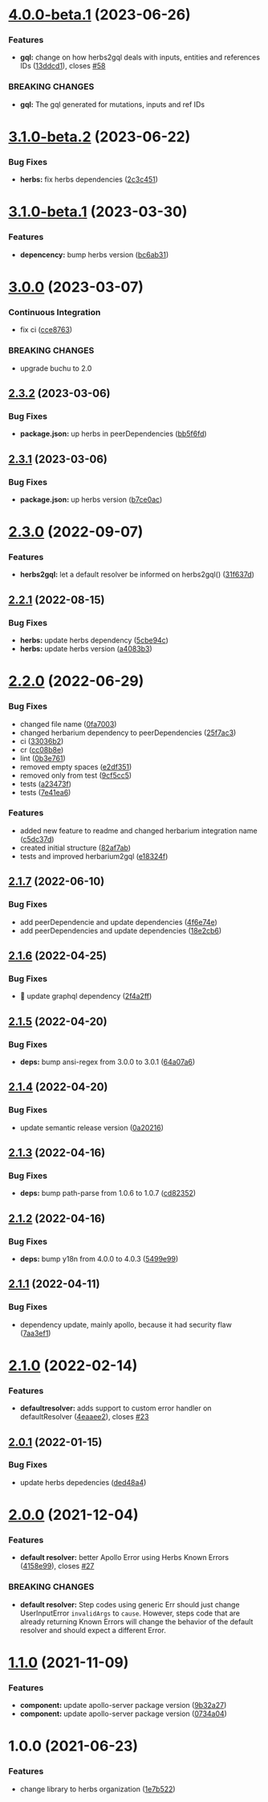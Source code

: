 # [4.0.0-beta.1](https://github.com/herbsjs/herbs2gql/compare/v3.1.0-beta.2...v4.0.0-beta.1) (2023-06-26)


### Features

* **gql:** change on how herbs2gql deals with inputs, entities and references IDs ([13ddcd1](https://github.com/herbsjs/herbs2gql/commit/13ddcd18bb7087cd4c1e93623816204a9bcdb9b9)), closes [#58](https://github.com/herbsjs/herbs2gql/issues/58)


### BREAKING CHANGES

* **gql:** The gql generated for mutations, inputs and ref IDs

# [3.1.0-beta.2](https://github.com/herbsjs/herbs2gql/compare/v3.1.0-beta.1...v3.1.0-beta.2) (2023-06-22)


### Bug Fixes

* **herbs:** fix herbs dependencies ([2c3c451](https://github.com/herbsjs/herbs2gql/commit/2c3c451d8a95530451edf1a24e8d1023abf31fc8))

# [3.1.0-beta.1](https://github.com/herbsjs/herbs2gql/compare/v3.0.0...v3.1.0-beta.1) (2023-03-30)


### Features

* **depencency:** bump herbs version ([bc6ab31](https://github.com/herbsjs/herbs2gql/commit/bc6ab3140e6ae7f791e92359215feb4e05e3cf2c))

# [3.0.0](https://github.com/herbsjs/herbs2gql/compare/v2.3.2...v3.0.0) (2023-03-07)


### Continuous Integration

* fix ci ([cce8763](https://github.com/herbsjs/herbs2gql/commit/cce87633a99d78d9ec72acb4920b14d2a4a6331c))


### BREAKING CHANGES

* upgrade buchu to 2.0

## [2.3.2](https://github.com/herbsjs/herbs2gql/compare/v2.3.1...v2.3.2) (2023-03-06)


### Bug Fixes

* **package.json:** up herbs in peerDependencies ([bb5f6fd](https://github.com/herbsjs/herbs2gql/commit/bb5f6fdbb9065f151fe7f416b7a4d35602070802))

## [2.3.1](https://github.com/herbsjs/herbs2gql/compare/v2.3.0...v2.3.1) (2023-03-06)


### Bug Fixes

* **package.json:** up herbs version ([b7ce0ac](https://github.com/herbsjs/herbs2gql/commit/b7ce0ac993effacf00d6465b184bf48ec2ea23f0))

# [2.3.0](https://github.com/herbsjs/herbs2gql/compare/v2.2.1...v2.3.0) (2022-09-07)


### Features

* **herbs2gql:** let a default resolver be informed on herbs2gql() ([31f637d](https://github.com/herbsjs/herbs2gql/commit/31f637dbe9dfdf77df95459a191f345905bf40a6))

## [2.2.1](https://github.com/herbsjs/herbs2gql/compare/v2.2.0...v2.2.1) (2022-08-15)


### Bug Fixes

* **herbs:** update herbs dependency ([5cbe94c](https://github.com/herbsjs/herbs2gql/commit/5cbe94cfb7d2fbce6c9ee79d544da6da8f380a8d))
* **herbs:** update herbs version ([a4083b3](https://github.com/herbsjs/herbs2gql/commit/a4083b35b22daf7f016a1278d059bf15e52f4701))

# [2.2.0](https://github.com/herbsjs/herbs2gql/compare/v2.1.7...v2.2.0) (2022-06-29)


### Bug Fixes

* changed file name ([0fa7003](https://github.com/herbsjs/herbs2gql/commit/0fa7003d5273d218fe78b2ddf7460e24acb2cb04))
* changed herbarium dependency to peerDependencies ([25f7ac3](https://github.com/herbsjs/herbs2gql/commit/25f7ac3ed7e209ba9c49de6fcc7d448ae277aa61))
* ci ([33036b2](https://github.com/herbsjs/herbs2gql/commit/33036b245f5f2a1174163b9ad5aaf96b9af4c847))
* cr ([cc08b8e](https://github.com/herbsjs/herbs2gql/commit/cc08b8e7388ee322c5653f00ee47f65a8811929a))
* lint ([0b3e761](https://github.com/herbsjs/herbs2gql/commit/0b3e761711e63e4886b8bfacddb327dd978c29f7))
* removed empty spaces ([e2df351](https://github.com/herbsjs/herbs2gql/commit/e2df3518d838322455b07a5ae7d6900b98412bf0))
* removed only from test ([9cf5cc5](https://github.com/herbsjs/herbs2gql/commit/9cf5cc5868c59c685d8915b20034779041fc9b24))
* tests ([a23473f](https://github.com/herbsjs/herbs2gql/commit/a23473f7e4035c44bc83361907ca3f6682a68e82))
* tests ([7e41ea6](https://github.com/herbsjs/herbs2gql/commit/7e41ea63d5a8519e4f063c30e4014448939ca3be))


### Features

* added new feature to readme and changed herbarium integration name ([c5dc37d](https://github.com/herbsjs/herbs2gql/commit/c5dc37d6d4e9df812acae22632317199f925778b))
* created initial structure ([82af7ab](https://github.com/herbsjs/herbs2gql/commit/82af7ab79bde6218e30d2f16e058607fba0ead70))
* tests and improved herbarium2gql ([e18324f](https://github.com/herbsjs/herbs2gql/commit/e18324f4f855bd969ef8d8a142a36a43d949a7a7))

## [2.1.7](https://github.com/herbsjs/herbs2gql/compare/v2.1.6...v2.1.7) (2022-06-10)


### Bug Fixes

* add peerDependencie and update dependencies ([4f6e74e](https://github.com/herbsjs/herbs2gql/commit/4f6e74ecc92d28b1fdac2f9f935eac87b41bd803))
* add peerDependencies and update dependencies ([18e2cb6](https://github.com/herbsjs/herbs2gql/commit/18e2cb62c2cf044c702778172cb16e8ce49869e1))

## [2.1.6](https://github.com/herbsjs/herbs2gql/compare/v2.1.5...v2.1.6) (2022-04-25)


### Bug Fixes

* 🐛 update graphql dependency ([2f4a2ff](https://github.com/herbsjs/herbs2gql/commit/2f4a2ff3415d0d77341057db68a6cd467e0457d8))

## [2.1.5](https://github.com/herbsjs/herbs2gql/compare/v2.1.4...v2.1.5) (2022-04-20)


### Bug Fixes

* **deps:** bump ansi-regex from 3.0.0 to 3.0.1 ([64a07a6](https://github.com/herbsjs/herbs2gql/commit/64a07a6a8953cd2e18a42d0a3366fa446b2f4dfc))

## [2.1.4](https://github.com/herbsjs/herbs2gql/compare/v2.1.3...v2.1.4) (2022-04-20)


### Bug Fixes

* update semantic release version ([0a20216](https://github.com/herbsjs/herbs2gql/commit/0a20216e279e9f5d4df3c8cbacde2fc5e6898505))

## [2.1.3](https://github.com/herbsjs/herbs2gql/compare/v2.1.2...v2.1.3) (2022-04-16)


### Bug Fixes

* **deps:** bump path-parse from 1.0.6 to 1.0.7 ([cd82352](https://github.com/herbsjs/herbs2gql/commit/cd82352f96a2acd59504a50efe6daeaccc13e042))

## [2.1.2](https://github.com/herbsjs/herbs2gql/compare/v2.1.1...v2.1.2) (2022-04-16)


### Bug Fixes

* **deps:** bump y18n from 4.0.0 to 4.0.3 ([5499e99](https://github.com/herbsjs/herbs2gql/commit/5499e997249126a4638ec7bd2f3168108e19c37c))

## [2.1.1](https://github.com/herbsjs/herbs2gql/compare/v2.1.0...v2.1.1) (2022-04-11)


### Bug Fixes

* dependency update, mainly apollo, because it had security flaw ([7aa3ef1](https://github.com/herbsjs/herbs2gql/commit/7aa3ef1bb089e445ac53aa116f82b2307f02384f))

# [2.1.0](https://github.com/herbsjs/herbs2gql/compare/v2.0.1...v2.1.0) (2022-02-14)


### Features

* **defaultresolver:** adds support to custom error handler on defaultResolver ([4eaaee2](https://github.com/herbsjs/herbs2gql/commit/4eaaee2ebe80ceacd8793cb9344bb6b63ceeb328)), closes [#23](https://github.com/herbsjs/herbs2gql/issues/23)

## [2.0.1](https://github.com/herbsjs/herbs2gql/compare/v2.0.0...v2.0.1) (2022-01-15)


### Bug Fixes

* update herbs depedencies ([ded48a4](https://github.com/herbsjs/herbs2gql/commit/ded48a4358223d26c835a1564ef296a12a608c40))

# [2.0.0](https://github.com/herbsjs/herbs2gql/compare/v1.1.0...v2.0.0) (2021-12-04)


### Features

* **default resolver:** better Apollo Error using Herbs Known Errors ([4158e99](https://github.com/herbsjs/herbs2gql/commit/4158e99658733389b8b533b0976615dc0903afbd)), closes [#27](https://github.com/herbsjs/herbs2gql/issues/27)


### BREAKING CHANGES

* **default resolver:** Step codes using generic Err should just change UserInputError `invalidArgs` to
`cause`. However, steps code that are already returning Known Errors will change the behavior of the
default resolver and should expect a different Error.

# [1.1.0](https://github.com/herbsjs/herbs2gql/compare/v1.0.0...v1.1.0) (2021-11-09)


### Features

* **component:** update apollo-server package version ([9b32a27](https://github.com/herbsjs/herbs2gql/commit/9b32a2789dd08fd80af059c8c73fcd4efbfbecc3))
* **component:** update apollo-server package version ([0734a04](https://github.com/herbsjs/herbs2gql/commit/0734a04eb1f9cfad15bc7d8b3a23ac68868a11a6))

# 1.0.0 (2021-06-23)


### Features

* change library to herbs organization ([1e7b522](https://github.com/herbsjs/herbs2gql/commit/1e7b522d02f11e1ff4fed3557616e8d0a5355afa))
